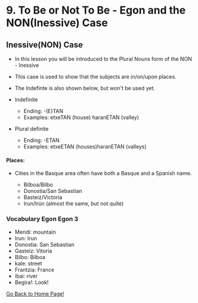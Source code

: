 # 9. To Be or Not To Be - Egon and the NON(Inessive) Case

## Inessive(NON) Case

*   In this lesson you will be introduced to the Plural Nouns form of the NON - Inessive
*   This case is used to show that the subjects are in/on/upon places.
*   The Indefinte is also shown below, but won't be used yet.
*   Indefinite
    
    *   Ending: -(E)TAN
    *   Examples: etxeTAN (house) haranETAN (valley)
    
    
    
*   Plural definite
    
    *   Ending: -ETAN
    *   Examples: etxeETAN (houses)haranETAN (valleys)
    
    
    

#### Places:

*   Cities in the Basque area often have both a Basque and a Spanish name.
    
    *   Bilboa/Bilbo
    *   Donostia/San Sebastian
    *   Basteiz/Victoria
    *   Irun/Irún (almost the same, but not quite)
    
    
    

### Vocabulary Egon Egon 3

*   Mendi: mountain
*   Irun: Irun
*   Donostia: San Sebastian
*   Gasteiz: Vitoria
*   Bilbo: Bilboa
*   kale: street
*   Frantzia: France
*   ibai: river
*   Begira!: Look!

[ Go Back to Home Page!](..)